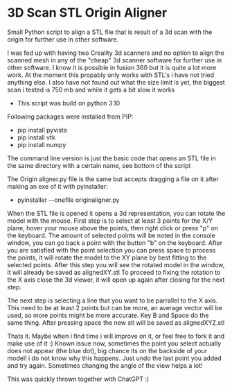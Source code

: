 # 3D Scan STL Origin Aligner
Small Python script to align a STL file that is result of a 3d scan with the origin for further use in other software. 

I was fed up with having two Creality 3d scanners and no option to align the scanned mesh in any of the "cheap" 3d scanner software for further use in other software. I know it is possible in fusion 360 but it is quite a lot more work.
At the moment this propably only works with STL's i have not tried anything else. I also have not found out what the size limit is yet, the biggest scan i tested is 750 mb and while it gets a bit slow it works

- This script was build on python 3.10

Following packages were installed from PIP:
- pip install pyvista
- pip install vtk
- pip install numpy


The command line version is just the basic code that opens an STL file in the same directory with a certain name, see bottom of the script

The Origin aligner.py file is the same but accepts dragging a file on it after making an exe of it with pyinstaller:
- pyinstaller --onefile originaligner.py


When the STL file is opened it opens a 3d representation, you can rotate the model with the mouse. 
First step is to select at least 3 points for the X/Y plane, hover your mouse above the points, then right click or press "p" on the keyboard. 
The amount of selected points will be noted in the console window, you can go back a point with the button "b" on the keyboard. 
After you are satisfied with the point selection you can press space to process the points, it will rotate the model to the XY plane by best fitting to the selected points. 
After this step you will see the rotated model in the window, it will already be saved as alignedXY.stl 
To proceed to fixing the rotation to the X axis close the 3d viewer, it will open up again after closing for the next step. 

The next step is selecting a line that you want to be parrallel to the X axis. This need to be at least 2 points but can be more, an average vector will be used, so more points might be more accurate. 
Key B and Space do the same thing. After pressing space the new stl will be saved as alignedXYZ.stl

Thats it. Maybe when i find time i will improve on it, or feel free to fork it and make use of it :)
Known issue now, sometimes the point you select actually does not appear (the blue dot), big chance its on the backside of your model! i do not know why this happens. Just undo the last point you added and try again. Sometimes changing the angle of the view helps a lot! 

This was quickly thrown together with ChatGPT :)
